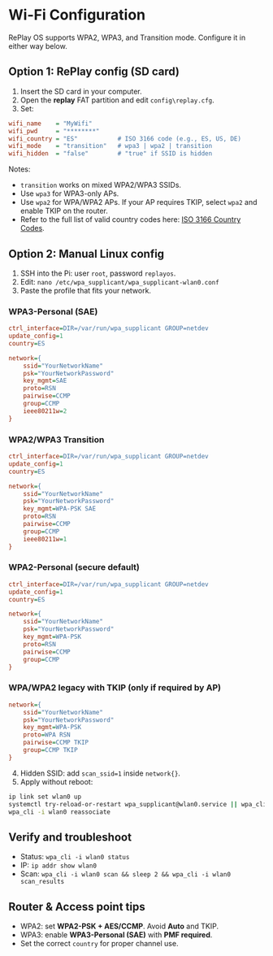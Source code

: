 # Wi-Fi Configuration

RePlay OS supports WPA2, WPA3, and Transition mode. Configure it in either way below.

## Option 1: RePlay config (SD card)

1. Insert the SD card in your computer.
2. Open the **replay** FAT partition and edit `config\replay.cfg`.
3. Set:

```cfg
wifi_name    = "MyWifi"
wifi_pwd     = "********"
wifi_country = "ES"           # ISO 3166 code (e.g., ES, US, DE)
wifi_mode    = "transition"   # wpa3 | wpa2 | transition
wifi_hidden  = "false"        # "true" if SSID is hidden
```

Notes:

* `transition` works on mixed WPA2/WPA3 SSIDs.
* Use `wpa3` for WPA3-only APs.
* Use `wpa2` for WPA/WPA2 APs. If your AP requires TKIP, select `wpa2` and enable TKIP on the router.
* Refer to the full list of valid country codes here: [ISO 3166 Country Codes](https://en.wikipedia.org/wiki/List_of_ISO_3166_country_codes).

## Option 2: Manual Linux config

1. SSH into the Pi: user `root`, password `replayos`.
2. Edit: `nano /etc/wpa_supplicant/wpa_supplicant-wlan0.conf`
3. Paste the profile that fits your network.

### WPA3-Personal (SAE)

```cfg
ctrl_interface=DIR=/var/run/wpa_supplicant GROUP=netdev
update_config=1
country=ES

network={
    ssid="YourNetworkName"
    psk="YourNetworkPassword"
    key_mgmt=SAE
    proto=RSN
    pairwise=CCMP
    group=CCMP
    ieee80211w=2
}
```

### WPA2/WPA3 Transition

```cfg
ctrl_interface=DIR=/var/run/wpa_supplicant GROUP=netdev
update_config=1
country=ES

network={
    ssid="YourNetworkName"
    psk="YourNetworkPassword"
    key_mgmt=WPA-PSK SAE
    proto=RSN
    pairwise=CCMP
    group=CCMP
    ieee80211w=1
}
```

### WPA2-Personal (secure default)

```cfg
ctrl_interface=DIR=/var/run/wpa_supplicant GROUP=netdev
update_config=1
country=ES

network={
    ssid="YourNetworkName"
    psk="YourNetworkPassword"
    key_mgmt=WPA-PSK
    proto=RSN
    pairwise=CCMP
    group=CCMP
}
```

### WPA/WPA2 legacy with TKIP (only if required by AP)

```cfg
network={
    ssid="YourNetworkName"
    psk="YourNetworkPassword"
    key_mgmt=WPA-PSK
    proto=WPA RSN
    pairwise=CCMP TKIP
    group=CCMP TKIP
}
```

4. Hidden SSID: add `scan_ssid=1` inside `network{}`.
5. Apply without reboot:

```sh
ip link set wlan0 up
systemctl try-reload-or-restart wpa_supplicant@wlan0.service || wpa_cli -i wlan0 reconfigure
wpa_cli -i wlan0 reassociate
```

## Verify and troubleshoot

* Status: `wpa_cli -i wlan0 status`
* IP: `ip addr show wlan0`
* Scan: `wpa_cli -i wlan0 scan && sleep 2 && wpa_cli -i wlan0 scan_results`

## Router & Access point tips

* WPA2: set **WPA2-PSK + AES/CCMP**. Avoid **Auto** and TKIP.
* WPA3: enable **WPA3-Personal (SAE)** with **PMF required**.
* Set the correct `country` for proper channel use.
